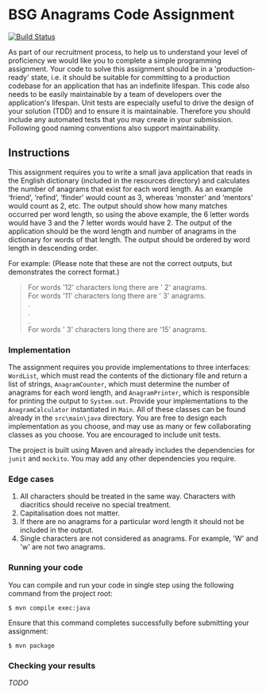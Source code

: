 BSG Anagrams Code Assignment
============================

[![Build Status](https://travis-ci.org/nieldw/Anagrams.svg)](https://travis-ci.org/nieldw/Anagrams)

As part of our recruitment process, to help us to understand your level of proficiency we would like you to complete a 
simple programming assignment. Your code to solve this assignment should be in a 'production-ready' state, i.e. it 
should be suitable for committing to a production codebase for an application that has an indefinite lifespan. This code
also needs to be easily maintainable by a team of developers over the application's lifespan. Unit tests are especially
useful to drive the design of your solution (TDD) and to ensure it is maintainable. Therefore you should include any 
automated tests that you may create in your submission. Following good naming conventions also support maintainability.

Instructions
------------

This assignment requires you to write a small java application that reads in the English dictionary (included in the
resources directory) and calculates the number of anagrams that exist for each word length. As an example ‘friend’, 
‘refind’, ‘finder’ would count as 3, whereas ‘monster’ and ‘mentors’ would count as 2, etc. The output should show how 
many matches occurred per word length, so using the above example, the 6 letter words would have 3 and the 7 letter 
words would have 2. The output of the application should be the word length and number of anagrams in the dictionary for
words of that length. The output should be ordered by word length in descending order.
 
For example: (Please note that these are not the correct outputs, but demonstrates the correct format.)
> For words '12' characters long there are ' 2' anagrams.  
> For words '11' characters long there are ' 3' anagrams.  
> .  
> .  
> .  
> For words ' 3' characters long there are '15' anagrams.  

### Implementation
The assignment requires you provide implementations to three interfaces: `WordList`, which must read the contents of the
dictionary file and return a list of strings, `AnagramCounter`, which must determine the number of anagrams for each 
word length, and `AnagramPrinter`, which is responsible for printing the output to `System.out`.
Provide your implementations to the `AnagramCalculator` instantiated in `Main`. All of these classes can be found 
already in the `src\main\java` directory. You are free to design each implementation as you choose, and may use as many
or few collaborating classes as you choose. You are encouraged to include unit tests.

The project is built using Maven and already includes the dependencies for `junit` and `mockito`. You may add any other
dependencies you require.

### Edge cases
1. All characters should be treated in the same way. Characters with diacritics should receive no special treatment.
1. Capitalisation does not matter.
1. If there are no anagrams for a particular word length it should not be included in the output.
1. Single characters are not considered as anagrams. For example, 'W' and 'w' are not two anagrams.

### Running your code
You can compile and run your code in single step using the following command from the project root:

    $ mvn compile exec:java
    
Ensure that this command completes successfully before submitting your assignment:

    $ mvn package
    
### Checking your results

*TODO*

